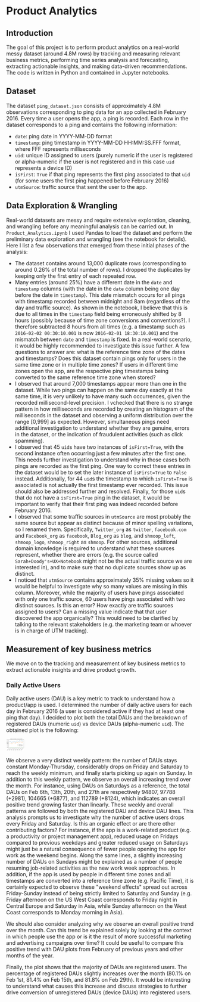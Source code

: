# Product Analytics

## Introduction

The goal of this project is to perform product analytics on a real-world messy dataset (around 4.8M rows) by tracking and measuring relevant business metrics, performing time series analysis and forecasting, extracting actionable insights, and making data-driven recommendations. The code is written in Python and contained in Jupyter notebooks.

## Dataset

The dataset `ping_dataset.json` consists of approximately 4.8M observations corresponding to ping data for an app collected in February 2016. Every time a user opens the app, a ping is recorded. Each row in the dataset corresponds to a ping and contains the following information:
- `date`: ping date in YYYY-MM-DD format
- `timestamp`: ping timestamp in YYYY-MM-DD HH:MM:SS.FFF format, where FFF represents milliseconds
- `uid`: unique ID assigned to users (purely numeric if the user is registered or alpha-numeric if the user is not registered and in this case `uid` represents a device ID)
- `isFirst`: `True` if that ping represents the first ping associated to that `uid` (for some users the first ping happened before February 2016)
- `utmSource`: traffic source that sent the user to the app.

## Data Exploration & Wrangling

Real-world datasets are messy and require extensive exploration, cleaning, and wrangling before any meaningful analysis can be carried out. In `Product_Analytics.ipynb` I used Pandas to load the dataset and perform the preliminary data exploration and wrangling (see the notebook for details). Here I list a few observations that emerged from these initial phases of the analysis:
- The dataset contains around 13,000 duplicate rows (corresponding to around 0.26% of the total number of rows). I dropped the duplicates by keeping only the first entry of each repeated row.
- Many entries (around 25%) have a different date in the `date` and `timestamp` columns (with the date in the `date` column being one day before the date in `timestamp`). This date mismatch occurs for all pings with timestamp recorded between midnight and 8am (regardless of the day and traffic source). As shown in the notebook, I believe that this is due to all times in the `timestamp` field being erroneously shifted by 8 hours (possibly because of time zone conversions and conventions?). I therefore subtracted 8 hours from all times (e.g. a timestamp such as `2016-02-02 00:30:10.001` is now `2016-02-01 18:30:10.001`) and the mismatch between `date` and `timestamp` is fixed. In a real-world scenario, it would be highly recommended to investigate this issue further. A few questions to answer are: what is the reference time zone of the dates and timestamps? Does this dataset contain pings only for users in the same time zone or in multiple time zones? If users in different time zones open the app, are the respective ping timestamps being converted to the same reference time zone when stored?
- I observed that around 7,000 timestamps appear more than one in the dataset. While two pings can happen on the same day exactly at the same time, it is very unlikely to have many such occurrences, given the recorded millisecond-level precision. I vchecked that there is no strange pattern in how milliseconds are recorded by creating an histogram of the milliseconds in the dataset and observing a uniform distribution over the range [0,999] as expected. However, simultaneous pings need additional investigation to understand whether they are genuine, errors in the dataset, or the indication of fraudulent activities (such as click spamming).
- I observed that 45 `uid`s have two instances of `isFirst=True`, with the second instance often occurring just a few minutes after the first one. This needs further investigation to understand why in those cases both pings are recorded as the first ping. One way to correct these entries in the dataset would be to set the later instance of `isFirst=True` to `False` instead. Additionally, for 44 `uid`s the timestamp to which `isFirst=True` is associated is not actually the first timestamp ever recorded. This issue should also be addressed further and resolved. Finally, for those `uid`s that do not have a `isFirst=True` ping in the dataset, it would be important to verify that their first ping was indeed recorded before February 2016.
- I observed that some traffic sources in `utmSource` are most probably the same source but appear as distinct because of minor spelling variations, so I renamed them. Specifically, `Twitter_org` as `twitter`, `facebook.com` and `Facebook_org` as `facebook`, `Blog_org` as `blog`, and `shmoop_left`, `shmoop_logo`, `shmoop_right` as `shmoop`. For other sources, additional domain knowledge is required to understand what these sources represent, whether there are errors (e.g. the source called `Sarah+Doody's+UX+Notebook` might not be the actual traffic source we are interested in), and to make sure that no duplicate sources show up as distinct.
- I noticed that `utmSource` contains approximately 35% missing values so it would be helpful to investigate why so many values are missing in this column. Moreover, while the
majority of users have pings associated with only one traffic source, 60 users have
pings associated with two distinct sources. Is this an error? How exactly are traffic sources
assigned to users? Can a missing value indicate that that user discovered the app organically? This would need to be clarified by talking to the relevant stakeholders (e.g. the marketing team or whoever is in charge of UTM tracking).

## Measurement of key business metrics

We move on to the tracking and measurement of key business metrics to extract actionable insights and drive product growth.

### Daily Active Users

Daily active users (DAU) is a key metric to track to understand how a product/app is used. I determined the number of daily active users for each day in February 2016 (a user is considered active if they had at least one ping that day). I decided to plot both the total DAUs and the breakdown of registered DAUs (numeric `uid`) vs device DAUs (alpha-numeric `uid`). The obtained plot is the following:

<img src="https://github.com/rmondini/product-analytics/blob/main/plots/DAU_plot.jpg" width="48">

We observe a very distinct weekly pattern: the number of DAUs stays constant Monday-Thursday, considerably drops on Friday and Saturday to reach the weekly minimum, and finally starts picking up again on Sunday. In addition to this weekly pattern, we observe an overall increasing trend over the month. For instance, using DAUs on Saturdays as a reference, the total DAUs on Feb 6th, 13th, 20th, and 27th are respectively 94807, 97788 (+2981), 104665 (+6877), and 112789 (+8124), which indicates an overall positive trend growing faster than linearly. These weekly and overall patterns are followed by both the registered DAU and device DAU lines. This analysis prompts us to investigate why the number of active users drops every Friday and Saturday. Is this an organic effect or are there other contributing factors? For instance, if the app is a work-related product (e.g. a productivity or project management app), reduced usage on Fridays compared to previous weekdays and greater reduced usage on Saturdays might just be a natural consequence of fewer people opening the app for work as the weekend begins. Along the same lines, a slightly increasing number of DAUs on Sundays might be explained as a number of people resuming job-related activities as the new work week approaches. In addition, if the app is used by people in different time zones and all timestamps are converted into a reference time zone (e.g. Pacific Time), it is certainly expected to observe these "weekend effects" spread out across Friday-Sunday instead of being strictly limited to Saturday and Sunday (e.g. Friday afternoon on the US West Coast corresponds to Friday night in Central Europe and Saturday in Asia, while Sunday afternoon on the West Coast corresponds to Monday morning in Asia).

We should also consider analyzing why we observe an overall positive trend over the month. Can this trend be explained solely by looking at the context in which people use the app or is it the result of more successful marketing and advertising campaigns over time? It could be useful to compare this positive trend with DAU plots from February of previous years and other months of the year.

Finally, the plot shows that the majority of DAUs are registered users. The percentage
of registered DAUs slightly increases over the month (80.1% on Feb 1st, 81.4% on Feb 15th,
and 81.8% on Feb 29th). It would be interesting to understand what causes this increase
and discuss strategies to further drive conversion of unregistered DAUs (device DAUs) into
registered users.




